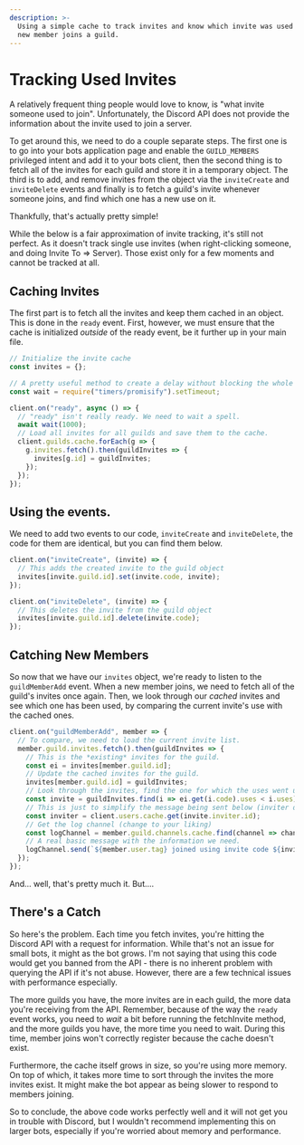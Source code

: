 ```yaml
---
description: >-
  Using a simple cache to track invites and know which invite was used when a
  new member joins a guild.
---
```


# Tracking Used Invites

A relatively frequent thing people would love to know, is "what invite someone used to join". Unfortunately, the Discord API does not provide the information about the invite used to join a server.

To get around this, we need to do a couple separate steps. The first one is to go into your bots application page and enable the `GUILD_MEMBERS` privileged intent and add it to your bots client, then the second thing is to fetch all of the invites for each guild and store it in a temporary object. The third is to add, and remove invites from the object via the `inviteCreate` and `inviteDelete` events and finally is to fetch a guild's invite whenever someone joins, and find which one has a new use on it.

Thankfully, that's actually pretty simple!

While the below is a fair approximation of invite tracking, it's still not perfect. As it doesn't track single use invites \(when right-clicking someone, and doing Invite To =&gt; Server\). Those exist only for a few moments and cannot be tracked at all.

## Caching Invites

The first part is to fetch all the invites and keep them cached in an object. This is done in the `ready` event. First, however, we must ensure that the cache is initialized _outside_ of the ready event, be it further up in your main file.

```javascript
// Initialize the invite cache
const invites = {};

// A pretty useful method to create a delay without blocking the whole script.
const wait = require("timers/promisify").setTimeout;

client.on("ready", async () => {
  // "ready" isn't really ready. We need to wait a spell.
  await wait(1000);
  // Load all invites for all guilds and save them to the cache.
  client.guilds.cache.forEach(g => {
    g.invites.fetch().then(guildInvites => {
      invites[g.id] = guildInvites;
    });
  });
});
```

## Using the events.

We need to add two events to our code, `inviteCreate` and `inviteDelete`, the code for them are identical, but you can find them below.

```javascript
client.on("inviteCreate", (invite) => {
  // This adds the created invite to the guild object
  invites[invite.guild.id].set(invite.code, invite);
});

client.on("inviteDelete", (invite) => {
  // This deletes the invite from the guild object
  invites[invite.guild.id].delete(invite.code);
});
```

## Catching New Members

So now that we have our `invites` object, we're ready to listen to the `guildMemberAdd` event. When a new member joins, we need to fetch all of the guild's invites once again. Then, we look through our _cached_ invites and see which one has been used, by comparing the current invite's use with the cached ones.

```javascript
client.on("guildMemberAdd", member => {
  // To compare, we need to load the current invite list.
  member.guild.invites.fetch().then(guildInvites => {
    // This is the *existing* invites for the guild.
    const ei = invites[member.guild.id];
    // Update the cached invites for the guild.
    invites[member.guild.id] = guildInvites;
    // Look through the invites, find the one for which the uses went up.
    const invite = guildInvites.find(i => ei.get(i.code).uses < i.uses);
    // This is just to simplify the message being sent below (inviter doesn't have a tag property)
    const inviter = client.users.cache.get(invite.inviter.id);
    // Get the log channel (change to your liking)
    const logChannel = member.guild.channels.cache.find(channel => channel.name === "join-logs");
    // A real basic message with the information we need. 
    logChannel.send(`${member.user.tag} joined using invite code ${invite.code} from ${inviter.tag}. This invite has been used ${invite.uses} times since its creation.`);
  });
});
```

And... well, that's pretty much it. But....

## There's a Catch

So here's the problem. Each time you fetch invites, you're hitting the Discord API with a request for information. While that's not an issue for small bots, it might as the bot grows. I'm not saying that using this code would get you banned from the API - there is no inherent problem with querying the API if it's not abuse. However, there are a few technical issues with performance especially.

The more guilds you have, the more invites are in each guild, the more data you're receiving from the API. Remember, because of the way the `ready` event works, you need to _wait_ a bit before running the fetchInvite method, and the more guilds you have, the more time you need to wait. During this time, member joins won't correctly register because the cache doesn't exist.

Furthermore, the cache itself grows in size, so you're using more memory. On top of which, it takes more time to sort through the invites the more invites exist. It might make the bot appear as being slower to respond to members joining.

So to conclude, the above code works perfectly well and it will not get you in trouble with Discord, but I wouldn't recommend implementing this on larger bots, especially if you're worried about memory and performance.
